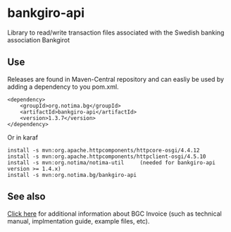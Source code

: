 # bankgiro-api
Library to read/write transaction files associated with the Swedish banking association Bankgirot

## Use

Releases are found in Maven-Central repository and can easliy be used by adding a dependency to you pom.xml.

    <dependency>
        <groupId>org.notima.bg</groupId>
        <artifactId>bankgiro-api</artifactId>
        <version>1.3.7</version>
    </dependency>

    
Or in karaf

    install -s mvn:org.apache.httpcomponents/httpcore-osgi/4.4.12
    install -s mvn:org.apache.httpcomponents/httpclient-osgi/4.5.10
	install -s mvn:org.notima/notima-util     (needed for bankgiro-api version >= 1.4.x)
	install -s mvn:org.notima.bg/bankgiro-api

## See also

[Click here](https://www.bankgirot.se/tjanster/fakturatjanster/e-faktura-foretag/teknisk-informaton_E-faktura-foretag/) for additional information about BGC Invoice (such as technical manual, implmentation guide, example files, etc).